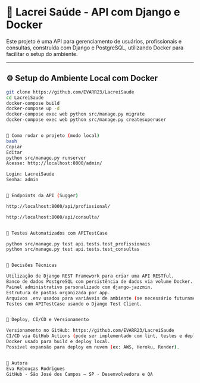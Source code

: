 # 🏥 Lacrei Saúde - API com Django e Docker

Este projeto é uma API para gerenciamento de usuários, profissionais e consultas, construída com Django e PostgreSQL, utilizando Docker para facilitar o setup do ambiente.

---

## ⚙️ Setup do Ambiente Local com Docker

```bash
git clone https://github.com/EVARR23/LacreiSaude
cd LacreiSaude
docker-compose build
docker-compose up -d
docker-compose exec web python src/manage.py migrate
docker-compose exec web python src/manage.py createsuperuser


🚀 Como rodar o projeto (modo local)
bash
Copiar
Editar
python src/manage.py runserver
Acesse: http://localhost:8000/admin/

Login: LacreiSaude
Senha: admin


🔗 Endpoints da API (Sugger)

http://localhost:8000/api/profissional/

http://localhost:8000/api/consulta/


🧪 Testes Automatizados com APITestCase

python src/manage.py test api.tests.test_profissionais
python src/manage.py test api.tests.test_consultas


🧠 Decisões Técnicas

Utilização de Django REST Framework para criar uma API RESTful.
Banco de dados PostgreSQL com persistência de dados via volume Docker.
Painel administrativo personalizado com django-jazzmin.
Estrutura de pastas organizada por app.
Arquivos .env usados para variáveis de ambiente (se necessário futuramente).
Testes com APITestCase usando o Django Test Client.


🚢 Deploy, CI/CD e Versionamento

Versionamento no GitHub: https://github.com/EVARR23/LacreiSaude
CI/CD via GitHub Actions (pode ser implementado com lint, testes e deploy).
Docker usado para build e deploy local.
Possível expansão para deploy em nuvem (ex: AWS, Heroku, Render).


👤 Autora
Eva Rebouças Rodrigues
GitHub · São José dos Campos – SP · Desenvolvedora e QA
